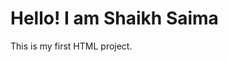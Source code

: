 <!DOCTYPE html>
<html>
<head>
  <title>My First HTML Page</title>
</head>
<body>
  <h1>Hello! I am Shaikh Saima</h1>
  <p>This is my first HTML project.</p>
</body>
</html>


